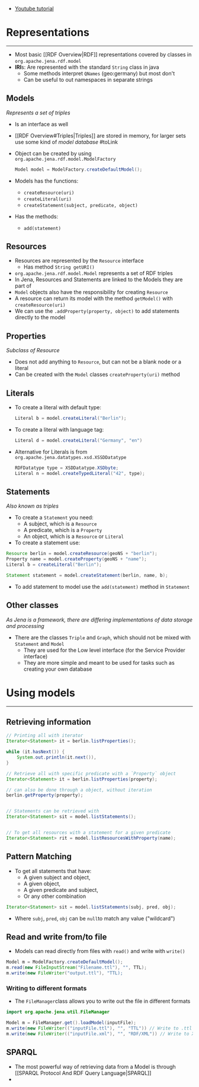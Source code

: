 
* [Youtube tutorial](https://www.youtube.com/watch?v=nUdHneViLp4)

# Representations
---

*  Most basic [[RDF Overview|RDF]] representations covered by classes in `org.apache.jena.rdf.model`
* **IRI**s: Are represented with the standard `String` class in java
	* Some methods interpret `QNames` (geo:germany) but most don't
	* Can be useful to out namespaces in separate strings


## Models
_Represents a set of triples_

* Is an interface as well
* [[RDF Overview#Triples|Triples]] are stored in memory, for larger sets use some kind of _model database_ #toLink
* Object can be created by using `org.apache.jena.rdf.model.ModelFactory`
	```Java
	Model model = ModelFactory.createDefaultModel();
	```

* Models has the functions: 
	* `createResource(uri)` 
	* `createLiteral(uri)`
	* `createStatement(subject, predicate, object)` 
* Has the methods: 
	* `add(statement)`

## Resources 

* Resources are represented by the `Resource` interface
	* Has method `String getURI()`
* `org.apache.jena.rdf.model.Model` represents a set of RDF triples
* In Jena, Resources and Statements are linked to the Models they are part of
* `Model` objects also have the responsibility for creating `Resource`
* A resource can return its model with the method `getModel()` with `createResource(uri)`
* We can use the `.addProperty(property, object)` to add statements directly to the model

## Properties
_Subclass of Resource_

* Does not add anything to `Resource`, but can not be a blank node or a literal
* Can be created with the `Model` classes `createProperty(uri)` method

## Literals

* To create a literal with default type:
  ```Java
  Literal b = model.createLiteral("Berlin");
  ```

 * To create a literal with language tag:
   ```Java
   Literal d = model.createLiteral("Germany", "en")
   ```

* Alternative for Literals is from `org.apache.jena.datatypes.xsd.XSSDDatatype`
	```Java
	RDFDatatype type = XSDDatatype.XSDbyte;
	Literal n = model.createTypedLiteral("42", type);
	```

## Statements
_Also known as triples_

* To create a `Statement` you need:
	* A subject, which is a `Resource`
	* A predicate, which is a `Property`
	* An object, which is a `Resource` or `Literal`
* To create a statement use:
```Java
Resource berlin = model.createResource(geoNS + "berlin");
Property name = model.createProperty(geoNS + "name");
Literal b = createLiteral("Berlin");

Statement statement = model.createStatement(berlin, name, b);
```
* To add statement to model use the `add(statement)` method in `Statement`


## Other classes
_As Jena is a framework, there are differing implementations of data storage and processing_

* There are the classes `Triple` and `Graph`, which should not be mixed with `Statement` and `Model`
	* They are used for the Low level interface (for the Service Provider interface)
	* They are more simple and meant to be used for tasks such as creating your own database


# Using models
---

## Retrieving information

```Java
// Printing all with iterator
Iterator<Statement> it = berlin.listProperties();

while (it.hasNext()) {
	System.out.println(it.next()),
}

// Retrieve all with specific predicate with a `Property` object
Iterator<Statement> it = berlin.listProperties(property);

// can also be done through a object, without iteration
berlin.getProperty(property);


// Statements can be retrieved with
Iterator<Statement> sit = model.listStatements();


// To get all resources with a statement for a given predicate
Iterator<Statement> rit = model.listResourcesWithProperty(name);
```


## Pattern Matching

* To get all statements that have:
	* A given subject and object,
	* A given object,
	* A given predicate and subject,
	* Or any other combination
	
```Java
Iterator<Statement> sit = model.listStatements(subj, pred, obj);
```
* Where `subj`, `pred`, `obj` can be `null`to match any value ("wildcard")

## Read and write from/to file

* Models can read directly from files with `read()` and write with `write()`
```Java
Model m = ModelFactory.createDefaultModel();
m.read(new FileInputStream("Filename.ttl"), "", TTL);
m.write(new FileWriter("output.ttl"), "TTL);
```


### Writing to different formats

* The `FileManager`class allows you to write out the file in different formats

```Java
import org.apache.jena.util.FileManager

Model m = FileManager.get().loadModel(inputFile);
m.write(new FileWriter(("inputFile.ttl"), "", "TTL")) // Write to .ttl
m.write(new FileWriter(("inputFile.xml"), "", "RDF/XML")) // Write to XML
```

## SPARQL

* The most powerful way of retrieving data from a Model is through [[SPARQL Protocol And RDF Query Language|SPARQL]]
*        